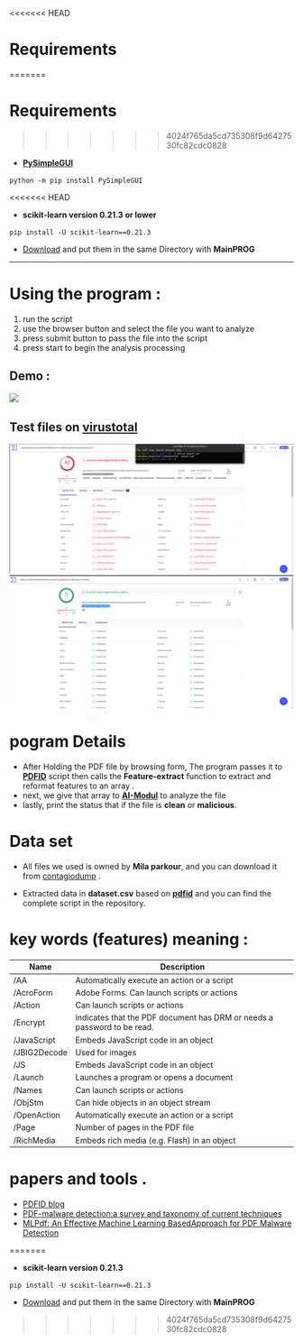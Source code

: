 <<<<<<< HEAD
# Requirements
=======
# Requirements 
>>>>>>> 4024f765da5cd735308f9d6427530fc82cdc0828

- **[PySimpleGUI](https://github.com/PySimpleGUI)**

```
python -m pip install PySimpleGUI
```
<<<<<<< HEAD

- **scikit-learn version 0.21.3 or lower**

```
pip install -U scikit-learn==0.21.3
```

- [Download](https://github.com/ZW01f/Ai_project_2021/tree/main/important_files) and put them in the same Directory with **MainPROG**

* * *
# Using the  program :

1.  run the script
2.  use the browser button and select the file you want to analyze
3.  press submit button to pass the file into the script
4.  press start to begin the analysis processing

## Demo :
![](demo/demo.gif)
## Test files on [virustotal](https://www.virustotal.com/gui/) 
![](demo/demo_img1.png)
![](demo/demo_img2.png)



# pogram Details

- After Holding the PDF file by browsing form, The program passes it to [**PDFID**](https://github.com/ZW01f/Ai_project_2021/blob/main/important_files/pdfid.py) script then calls the **Feature-extract** function to extract and reformat features to an array .
- next, we give that array to [**AI-Modul**](https://github.com/ZW01f/Ai_project_2021/blob/main/MachineLearningModel/Malicious_Detection.ipynb) to analyze the file
- lastly, print the status that if the file is **clean** or **malicious**.

# Data set

- All files we used is owned by **Mila parkour**, and you can download it from [contagiodump](http://contagiodump.blogspot.com/2013/03/16800-clean-and-11960-malicious-files.html) .
    
- Extracted data in **dataset.csv** based on [**pdfid**](https://www.aldeid.com/wiki/Pdfid) and you can find the complete script in the repository.
    

# key words (features) meaning :

| Name | Description |
| --- | --- |
| /AA | Automatically execute an action or a script |
| /AcroForm | Adobe Forms. Can launch scripts or actions |
| /Action | Can launch scripts or actions |
| /Encrypt | indicates that the PDF document has DRM or needs a password to be read. |
| /JavaScript | Embeds JavaScript code in an object |
| /JBIG2Decode | Used for images |
| /JS | Embeds JavaScript code in an object |
| /Launch | Launches a program or opens a document |
| /Names | Can launch scripts or actions |
| /ObjStm | Can hide objects in an object stream |
| /OpenAction | Automatically execute an action or a script |
| /Page | Number of pages in the PDF file |
| /RichMedia | Embeds rich media (e.g. Flash) in an object |


# papers and tools .

- [PDFID blog](https://blog.didierstevens.com/programs/pdf-tools/)
- [PDF-malware detection:a survey and taxonomy of current techniques](https://core.ac.uk/download/pdf/188824539.pdf)
- [MLPdf: An Effective Machine Learning BasedApproach for PDF Malware Detection](https://arxiv.org/pdf/1808.06991.pdf)




=======
-	**scikit-learn version 0.21.3** 
```
pip install -U scikit-learn==0.21.3
```
- [Download](https://github.com/ZW01f/Ai_project_2021/tree/main/important_files) and put them in the same Directory with **MainPROG** 
>>>>>>> 4024f765da5cd735308f9d6427530fc82cdc0828

